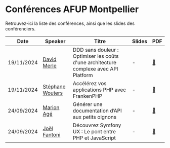 # Conférences AFUP Montpellier
Retrouvez-ici la liste des conférences, ainsi que les slides des conférenciers.

|Date|Speaker|Titre|Slides|PDF|
|--|--|--|--|--|
|19/11/2024|[David Merle][david_merle]|DDD sans douleur : Optimiser les coûts d'une architecture complexe avec API Platform|-|[:page_facing_up:][pdf_novembre_david_merle]|
|19/11/2024|[Stéphane Wouters][stephane_wouters]|Accélérez vos applications PHP avec FrankenPHP|-|[:page_facing_up:][pdf_novembre_stephane_wouters]|
|24/09/2024|[Marion Agé][marion_age]|Générer une documentation d’API aux petits oignons|-|[:page_facing_up:][pdf_septembre_marion_age]|
|24/09/2024|[Joël Fantoni][joel_fantoni]|Découvrez Symfony UX : Le pont entre PHP et JavaScript|-|[:page_facing_up:][pdf_septembre_joel_fantoni]|


[marion_age]:https://github.com/K-mos
[joel_fantoni]:https://www.linkedin.com/in/jo%C3%ABl-fantoni-0a422240/
[stephane_wouters]:https://stephanewouters.fr/
[david_merle]:https://www.linkedin.com/in/david-m-082b9968/
[pdf_septembre_marion_age]:https://github.com/afup-montpellier/conferences/blob/main/slides/afup_montpellier_conferences_20240924_jmarion_age_Une_documentation_dAPI_aux_petits_oignons.pdf
[pdf_septembre_joel_fantoni]:https://github.com/afup-montpellier/conferences/blob/main/slides/afup_montpellier_conferences_20240924_joel_fantoni_Symfony_UX.pdf
[pdf_novembre_stephane_wouters]:https://github.com/afup-montpellier/conferences/blob/main/slides/afup_montpellier_conferences_20241119_stephane_wouters_accelerer_vos_applications_php_avec_frankenphp.pdf
[pdf_novembre_david_merle]:https://github.com/afup-montpellier/conferences/blob/main/slides/afup_montpellier_conferences_20241119_david_merle_DDD_sans_douleur_optimiser_les_couts_d_une_architecture_complexe_avec_API_Platform.pdf

